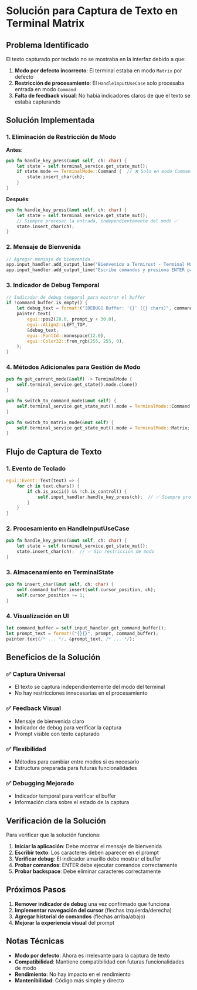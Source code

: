 # Solución para Captura de Texto en Terminal Matrix

## Problema Identificado

El texto capturado por teclado no se mostraba en la interfaz debido a que:

1. **Modo por defecto incorrecto**: El terminal estaba en modo `Matrix` por defecto
2. **Restricción de procesamiento**: El `HandleInputUseCase` solo procesaba entrada en modo `Command`
3. **Falta de feedback visual**: No había indicadores claros de que el texto se estaba capturando

## Solución Implementada

### 1. Eliminación de Restricción de Modo

**Antes**:
```rust
pub fn handle_key_press(&mut self, ch: char) {
    let state = self.terminal_service.get_state_mut();
    if state.mode == TerminalMode::Command {  // ❌ Solo en modo Command
        state.insert_char(ch);
    }
}
```

**Después**:
```rust
pub fn handle_key_press(&mut self, ch: char) {
    let state = self.terminal_service.get_state_mut();
    // Siempre procesar la entrada, independientemente del modo ✅
    state.insert_char(ch);
}
```

### 2. Mensaje de Bienvenida

```rust
// Agregar mensaje de bienvenida
app.input_handler.add_output_line("Bienvenido a Termirust - Terminal Matrix".to_string());
app.input_handler.add_output_line("Escribe comandos y presiona ENTER para ejecutarlos".to_string());
```

### 3. Indicador de Debug Temporal

```rust
// Indicador de debug temporal para mostrar el buffer
if !command_buffer.is_empty() {
    let debug_text = format!("[DEBUG] Buffer: '{}' ({} chars)", command_buffer, command_buffer.len());
    painter.text(
        egui::pos2(20.0, prompt_y + 30.0),
        egui::Align2::LEFT_TOP,
        &debug_text,
        egui::FontId::monospace(12.0),
        egui::Color32::from_rgb(255, 255, 0),
    );
}
```

### 4. Métodos Adicionales para Gestión de Modo

```rust
pub fn get_current_mode(&self) -> TerminalMode {
    self.terminal_service.get_state().mode.clone()
}

pub fn switch_to_command_mode(&mut self) {
    self.terminal_service.get_state_mut().mode = TerminalMode::Command;
}

pub fn switch_to_matrix_mode(&mut self) {
    self.terminal_service.get_state_mut().mode = TerminalMode::Matrix;
}
```

## Flujo de Captura de Texto

### 1. **Evento de Teclado**
```rust
egui::Event::Text(text) => {
    for ch in text.chars() {
        if ch.is_ascii() && !ch.is_control() {
            self.input_handler.handle_key_press(ch);  // ✅ Siempre procesado
        }
    }
}
```

### 2. **Procesamiento en HandleInputUseCase**
```rust
pub fn handle_key_press(&mut self, ch: char) {
    let state = self.terminal_service.get_state_mut();
    state.insert_char(ch);  // ✅ Sin restricción de modo
}
```

### 3. **Almacenamiento en TerminalState**
```rust
pub fn insert_char(&mut self, ch: char) {
    self.command_buffer.insert(self.cursor_position, ch);
    self.cursor_position += 1;
}
```

### 4. **Visualización en UI**
```rust
let command_buffer = self.input_handler.get_command_buffer();
let prompt_text = format!("{}{}", prompt, command_buffer);
painter.text(/* ... */, &prompt_text, /* ... */);
```

## Beneficios de la Solución

### ✅ **Captura Universal**
- El texto se captura independientemente del modo del terminal
- No hay restricciones innecesarias en el procesamiento

### ✅ **Feedback Visual**
- Mensaje de bienvenida claro
- Indicador de debug para verificar la captura
- Prompt visible con texto capturado

### ✅ **Flexibilidad**
- Métodos para cambiar entre modos si es necesario
- Estructura preparada para futuras funcionalidades

### ✅ **Debugging Mejorado**
- Indicador temporal para verificar el buffer
- Información clara sobre el estado de la captura

## Verificación de la Solución

Para verificar que la solución funciona:

1. **Iniciar la aplicación**: Debe mostrar el mensaje de bienvenida
2. **Escribir texto**: Los caracteres deben aparecer en el prompt
3. **Verificar debug**: El indicador amarillo debe mostrar el buffer
4. **Probar comandos**: ENTER debe ejecutar comandos correctamente
5. **Probar backspace**: Debe eliminar caracteres correctamente

## Próximos Pasos

1. **Remover indicador de debug** una vez confirmado que funciona
2. **Implementar navegación del cursor** (flechas izquierda/derecha)
3. **Agregar historial de comandos** (flechas arriba/abajo)
4. **Mejorar la experiencia visual** del prompt

## Notas Técnicas

- **Modo por defecto**: Ahora es irrelevante para la captura de texto
- **Compatibilidad**: Mantiene compatibilidad con futuras funcionalidades de modo
- **Rendimiento**: No hay impacto en el rendimiento
- **Mantenibilidad**: Código más simple y directo
